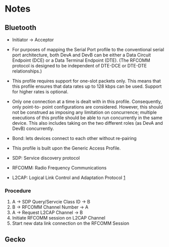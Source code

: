 Notes
===

Bluetooth
---

- Initiator -> Acceptor

- For purposes of mapping the Serial Port profile to the 
conventional
serial port architecture, both DevA and DevB can be either 
a Data Circuit Endpoint
(DCE) or a Data Terminal Endpoint (DTE). (The RFCOMM 
protocol is designed to be
independent of DTE-DCE or DTE-DTE relationships.)

- This profile requires support for one-slot packets only. 
This means that this profile
ensures that data rates up to 128 kbps can be used. 
Support for higher rates is optional.

- Only one connection at a time is dealt with in this 
profile. Consequently, only point-to-
point configurations are considered. However, this should 
not be construed as imposing
any limitation on concurrence; multiple executions of this 
profile should be able to run
concurrently in the same device. This also includes taking 
on the two different roles (as
DevA and DevB) concurrently.

- Bond: lets devices connect to each other without 
re-pairing

- This profile is built upon the Generic Access Profile.

- SDP: Service discovery protocol

- RFCOMM: Radio Frequency Communications

- L2CAP: Logical Link Control and Adaptation Protocol [1](https://en.wikipedia.org/wiki/Bluetooth#L2CAP)

### Procedure

1. A -> SDP Query/Servcie Class ID -> B
2. B -> RFCOMM Channel Number -> A
3. A -> Request L2CAP Channel -> B
4. Initiate RFCOMM session on L2CAP Channel
5. Start new data link connection on the RFCOMM Session 

Gecko
---
